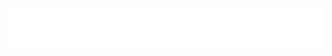 <h1 align="center">
  <img src="https://raw.githubusercontent.com/martonlederer/martonlederer/master/name.svg" alt="Chirayu Baliyan" />
</h1>
